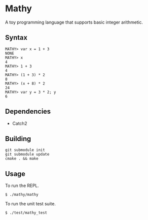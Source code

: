 # Mathy
A toy programming language that supports basic integer arithmetic.
## Syntax
```
MATHY> var x = 1 + 3
NONE
MATHY> x
4
MATHY> 1 + 3
4
MATHY> (1 + 3) * 2
8
MATHY> (x + 8) * 2
24
MATHY> var y = 3 * 2; y
6
```
## Dependencies
* Catch2
## Building
```
git submodule init
git submodule update
cmake . && make
```
## Usage
To run the REPL.
```
$ ./mathy/mathy
```
To run the unit test suite.
```
$ ./test/mathy_test
```